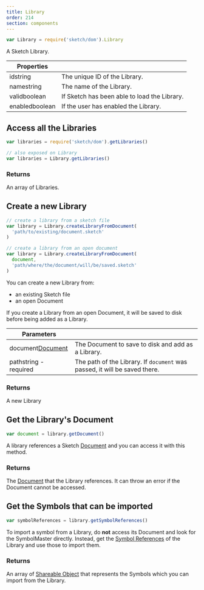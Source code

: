 ```yaml
---
title: Library
order: 214
section: components
---
```


```javascript
var Library = require('sketch/dom').Library
```

A Sketch Library.

| Properties                                   |                                              |
| -------------------------------------------- | -------------------------------------------- |
| id<span class="arg-type">string</span>       | The unique ID of the Library.                |
| name<span class="arg-type">string</span>     | The name of the Library.                     |
| valid<span class="arg-type">boolean</span>   | If Sketch has been able to load the Library. |
| enabled<span class="arg-type">boolean</span> | If the user has enabled the Library.         |

## Access all the Libraries

```javascript
var libraries = require('sketch/dom').getLibraries()

// also exposed on Library
var libraries = Library.getLibraries()
```

### Returns

An array of Libraries.

## Create a new Library

```javascript
// create a library from a sketch file
var library = Library.createLibraryFromDocument(
  'path/to/existing/document.sketch'
)

// create a library from an open document
var library = Library.createLibraryFromDocument(
  document,
  'path/where/the/document/will/be/saved.sketch'
)
```

You can create a new Library from:

* an existing Sketch file
* an open Document

If you create a Library from an open Document, it will be saved to disk before being added as a Library.

| Parameters                                                  |                                                                            |
| ----------------------------------------------------------- | -------------------------------------------------------------------------- |
| document<span class="arg-type">[Document](#document)</span> | The Document to save to disk and add as a Library.                         |
| path<span class="arg-type">string - required</span>         | The path of the Library. If `document` was passed, it will be saved there. |

### Returns

A new Library

## Get the Library's Document

```javascript
var document = library.getDocument()
```

A library references a Sketch [Document](#document) and you can access it with this method.

### Returns

The [Document](#document) that the Library references. It can throw an error if the Document cannot be accessed.

## Get the Symbols that can be imported

```javascript
var symbolReferences = library.getSymbolReferences()
```

To import a symbol from a Library, do **not** access its Document and look for the SymbolMaster directly. Instead, get the [Symbol References](#shareable-object) of the Library and use those to import them.

### Returns

An array of [Shareable Object](#shareable-object) that represents the Symbols which you can import from the Library.
